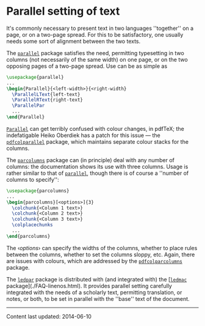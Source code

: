# Parallel setting of text

It's commonly necessary to present text in two languages ''together'' on a
page, or on a two-page spread.  For this to be satisfactory, one usually
needs some sort of alignment between the two texts.

The [`parallel`](http://ctan.org/pkg/parallel) package satisfies the need, permitting
typesetting in two columns (not necessarily of the same width) on one
page, or on the two opposing pages of a two-page spread.  Use can be
as simple as
```latex
\usepackage{parallel}
...
\begin{Parallel}{<left-width>}{<right-width}
  \ParallelLText{left-text}
  \ParallelRText{right-text}
  \ParallelPar
  ...
\end{Parallel}
```
[`Parallel`](http://ctan.org/pkg/Parallel) can get terribly confused with colour changes, in
pdfTeX; the indefatigable Heiko Oberdiek has a patch for this
issue&nbsp;&mdash; the [`pdfcolparallel`](http://ctan.org/pkg/pdfcolparallel) package, which maintains
separate colour stacks for the columns.

The [`parcolumns`](http://ctan.org/pkg/parcolumns) package can (in principle) deal with any
number of columns: the documentation shows its use with three
columns.  Usage is rather similar to that of [`parallel`](http://ctan.org/pkg/parallel),
though there is of course a ''number of columns to specify'':
```latex
\usepackage{parcolumns}
...
\begin{parcolumns}[<options>]{3}
  \colchunk{<Column 1 text>}
  \colchunk{<Column 2 text>}
  \colchunk{<Column 3 text>}
  \colplacechunks
  ...
\end{parcolumns}
```
The &lsaquo;_options_&rsaquo; can specify the widths of the columns, whether to
place rules between the columns, whether to set the columns sloppy,
etc.  Again, there are issues with colours, which are addressed by the
[`pdfcolparcolumns`](http://ctan.org/pkg/pdfcolparcolumns) package.

The [`ledpar`](http://ctan.org/pkg/ledpar) package is distributed with (and integrated with)
the [[`ledmac`](http://ctan.org/pkg/ledmac) package](./FAQ-linenos.html).  It provides parallel
setting carefully integrated with the needs of a scholarly text,
permitting translation, or notes, or both, to be set in parallel with
the ''base'' text of the document.


----

Content last updated: 2014-06-10
